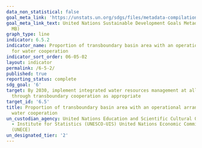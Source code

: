```yaml
---
data_non_statistical: false
goal_meta_link: 'https://unstats.un.org/sdgs/files/metadata-compilation/Metadata-Goal-6.pdf '
goal_meta_link_text: United Nations Sustainable Development Goals Metadata (PDF 4.0
  MB)
graph_type: line
indicator: 6.5.2
indicator_name: Proportion of transboundary basin area with an operational arrangement
  for water cooperation
indicator_sort_order: 06-05-02
layout: indicator
permalink: /6-5-2/
published: true
reporting_status: complete
sdg_goal: '6'
target: By 2030, implement integrated water resources management at all levels, including
  through transboundary cooperation as appropriate
target_id: '6.5'
title: Proportion of transboundary basin area with an operational arrangement for
  water cooperation
un_custodian_agency: United Nations Education and Scientific Cultural Organisation
  - Institute for Statistics (UNESCO-UIS) United Nations Economic Commission for Europe
  (UNECE)
un_designated_tier: '2'
---
```

